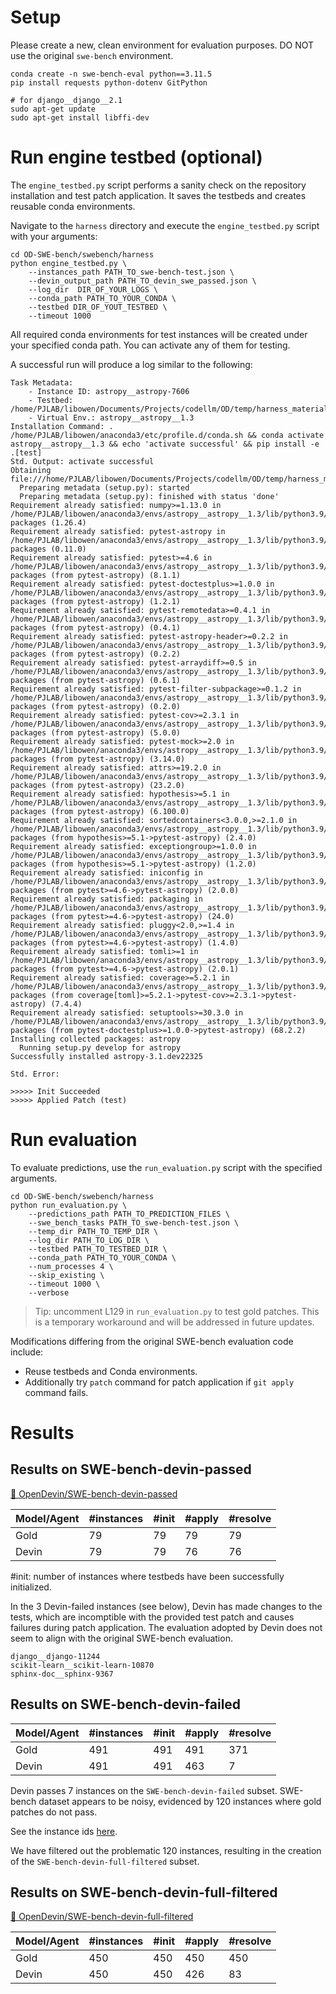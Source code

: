 # Setup

Please create a new, clean environment for evaluation purposes. DO NOT use the original `swe-bench` environment.

```shell
conda create -n swe-bench-eval python==3.11.5
pip install requests python-dotenv GitPython

# for django__django__2.1
sudo apt-get update
sudo apt-get install libffi-dev
```

# Run engine testbed (optional)

The `engine_testbed.py` script performs a sanity check on the repository installation and test patch application. It saves the testbeds and creates reusable conda environments.

Navigate to the `harness` directory and execute the `engine_testbed.py` script with your arguments:
```shell
cd OD-SWE-bench/swebench/harness
python engine_testbed.py \
    --instances_path PATH_TO_swe-bench-test.json \
    --devin_output_path PATH_TO_devin_swe_passed.json \
    --log_dir  DIR_OF_YOUR_LOGS \
    --conda_path PATH_TO_YOUR_CONDA \
    --testbed DIR_OF_YOUT_TESTBED \
    --timeout 1000
```

All required conda environments for test instances will be created under your specified conda path. You can activate any of them for testing.

A successful run will produce a log similar to the following:

```shell
Task Metadata:
	- Instance ID: astropy__astropy-7606
	- Testbed: /home/PJLAB/libowen/Documents/Projects/codellm/OD/temp/harness_materials/yizhou_testbeds/astropy__astropy__1.3
	- Virtual Env.: astropy__astropy__1.3
Installation Command: . /home/PJLAB/libowen/anaconda3/etc/profile.d/conda.sh && conda activate astropy__astropy__1.3 && echo 'activate successful' && pip install -e .[test]
Std. Output: activate successful
Obtaining file:///home/PJLAB/libowen/Documents/Projects/codellm/OD/temp/harness_materials/yizhou_testbeds/astropy__astropy__1.3
  Preparing metadata (setup.py): started
  Preparing metadata (setup.py): finished with status 'done'
Requirement already satisfied: numpy>=1.13.0 in /home/PJLAB/libowen/anaconda3/envs/astropy__astropy__1.3/lib/python3.9/site-packages (1.26.4)
Requirement already satisfied: pytest-astropy in /home/PJLAB/libowen/anaconda3/envs/astropy__astropy__1.3/lib/python3.9/site-packages (0.11.0)
Requirement already satisfied: pytest>=4.6 in /home/PJLAB/libowen/anaconda3/envs/astropy__astropy__1.3/lib/python3.9/site-packages (from pytest-astropy) (8.1.1)
Requirement already satisfied: pytest-doctestplus>=1.0.0 in /home/PJLAB/libowen/anaconda3/envs/astropy__astropy__1.3/lib/python3.9/site-packages (from pytest-astropy) (1.2.1)
Requirement already satisfied: pytest-remotedata>=0.4.1 in /home/PJLAB/libowen/anaconda3/envs/astropy__astropy__1.3/lib/python3.9/site-packages (from pytest-astropy) (0.4.1)
Requirement already satisfied: pytest-astropy-header>=0.2.2 in /home/PJLAB/libowen/anaconda3/envs/astropy__astropy__1.3/lib/python3.9/site-packages (from pytest-astropy) (0.2.2)
Requirement already satisfied: pytest-arraydiff>=0.5 in /home/PJLAB/libowen/anaconda3/envs/astropy__astropy__1.3/lib/python3.9/site-packages (from pytest-astropy) (0.6.1)
Requirement already satisfied: pytest-filter-subpackage>=0.1.2 in /home/PJLAB/libowen/anaconda3/envs/astropy__astropy__1.3/lib/python3.9/site-packages (from pytest-astropy) (0.2.0)
Requirement already satisfied: pytest-cov>=2.3.1 in /home/PJLAB/libowen/anaconda3/envs/astropy__astropy__1.3/lib/python3.9/site-packages (from pytest-astropy) (5.0.0)
Requirement already satisfied: pytest-mock>=2.0 in /home/PJLAB/libowen/anaconda3/envs/astropy__astropy__1.3/lib/python3.9/site-packages (from pytest-astropy) (3.14.0)
Requirement already satisfied: attrs>=19.2.0 in /home/PJLAB/libowen/anaconda3/envs/astropy__astropy__1.3/lib/python3.9/site-packages (from pytest-astropy) (23.2.0)
Requirement already satisfied: hypothesis>=5.1 in /home/PJLAB/libowen/anaconda3/envs/astropy__astropy__1.3/lib/python3.9/site-packages (from pytest-astropy) (6.100.0)
Requirement already satisfied: sortedcontainers<3.0.0,>=2.1.0 in /home/PJLAB/libowen/anaconda3/envs/astropy__astropy__1.3/lib/python3.9/site-packages (from hypothesis>=5.1->pytest-astropy) (2.4.0)
Requirement already satisfied: exceptiongroup>=1.0.0 in /home/PJLAB/libowen/anaconda3/envs/astropy__astropy__1.3/lib/python3.9/site-packages (from hypothesis>=5.1->pytest-astropy) (1.2.0)
Requirement already satisfied: iniconfig in /home/PJLAB/libowen/anaconda3/envs/astropy__astropy__1.3/lib/python3.9/site-packages (from pytest>=4.6->pytest-astropy) (2.0.0)
Requirement already satisfied: packaging in /home/PJLAB/libowen/anaconda3/envs/astropy__astropy__1.3/lib/python3.9/site-packages (from pytest>=4.6->pytest-astropy) (24.0)
Requirement already satisfied: pluggy<2.0,>=1.4 in /home/PJLAB/libowen/anaconda3/envs/astropy__astropy__1.3/lib/python3.9/site-packages (from pytest>=4.6->pytest-astropy) (1.4.0)
Requirement already satisfied: tomli>=1 in /home/PJLAB/libowen/anaconda3/envs/astropy__astropy__1.3/lib/python3.9/site-packages (from pytest>=4.6->pytest-astropy) (2.0.1)
Requirement already satisfied: coverage>=5.2.1 in /home/PJLAB/libowen/anaconda3/envs/astropy__astropy__1.3/lib/python3.9/site-packages (from coverage[toml]>=5.2.1->pytest-cov>=2.3.1->pytest-astropy) (7.4.4)
Requirement already satisfied: setuptools>=30.3.0 in /home/PJLAB/libowen/anaconda3/envs/astropy__astropy__1.3/lib/python3.9/site-packages (from pytest-doctestplus>=1.0.0->pytest-astropy) (68.2.2)
Installing collected packages: astropy
  Running setup.py develop for astropy
Successfully installed astropy-3.1.dev22325

Std. Error: 

>>>>> Init Succeeded
>>>>> Applied Patch (test)

```

# Run evaluation

To evaluate predictions, use the `run_evaluation.py` script with the specified arguments.

```shell
cd OD-SWE-bench/swebench/harness
python run_evaluation.py \
    --predictions_path PATH_TO_PREDICTION_FILES \
    --swe_bench_tasks PATH_TO_swe-bench-test.json \
    --temp_dir PATH_TO_TEMP_DIR \
    --log_dir PATH_TO_LOG_DIR \
    --testbed PATH_TO_TESTBED_DIR \
    --conda_path PATH_TO_YOUR_CONDA \
    --num_processes 4 \
    --skip_existing \
    --timeout 1000 \
    --verbose
```

> Tip: uncomment L129 in `run_evaluation.py` to test gold patches. This is a temporary workaround and will be addressed in future updates.

Modifications differing from the original SWE-bench evaluation code include:
- Reuse testbeds and Conda environments.
- Additionally try `patch` command for patch application if `git apply` command fails.

# Results

## Results on SWE-bench-devin-passed

[🤗 OpenDevin/SWE-bench-devin-passed](https://huggingface.co/datasets/OpenDevin/SWE-bench-devin-passed)

| Model/Agent            | #instances | #init | #apply | #resolve |
|------------------------|------------|-------|--------|----------|
| Gold                   | 79         | 79    | 79     | 79       |
| Devin                  | 79         | 79    | 76     | 76       |

#init: number of instances where testbeds have been successfully initialized.

In the 3 Devin-failed instances (see below), Devin has made changes to the tests, which are incomptible with the provided test patch and causes failures during patch application. The evaluation adopted by Devin does not seem to align with the original SWE-bench evaluation.

```shell
django__django-11244
scikit-learn__scikit-learn-10870
sphinx-doc__sphinx-9367
```

## Results on SWE-bench-devin-failed

| Model/Agent            | #instances | #init | #apply | #resolve |
|------------------------|------------|-------|--------|----------|
| Gold                   | 491        | 491   | 491    | 371      |
| Devin                  | 491        | 491   | 463    | 7        |

Devin passes 7 instances on the `SWE-bench-devin-failed` subset. SWE-bench dataset appears to be noisy, evidenced by 120 instances where gold patches do not pass.

See the instance ids [here](../../inference/make_datasets/devin_failed_gold_failed.txt).

We have filtered out the problematic 120 instances, resulting in the creation of the `SWE-bench-devin-full-filtered` subset.

## Results on SWE-bench-devin-full-filtered

[🤗 OpenDevin/SWE-bench-devin-full-filtered](https://huggingface.co/datasets/OpenDevin/SWE-bench-devin-full-filtered)

| Model/Agent            | #instances | #init | #apply | #resolve |
|------------------------|------------|-------|--------|----------|
| Gold                   | 450        | 450   | 450    | 450      |
| Devin                  | 450        | 450   | 426    | 83       |
